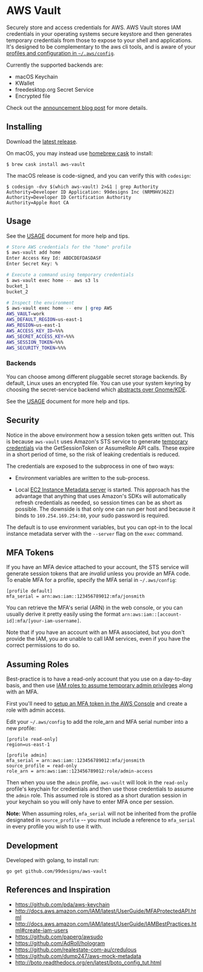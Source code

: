 # AWS Vault

Securely store and access credentials for AWS. AWS Vault stores IAM credentials in your operating systems secure keystore and then generates temporary credentials from those to expose to your shell and applications. It's designed to be complementary to the aws cli tools, and is aware of your [profiles and configuration in `~/.aws/config`](http://docs.aws.amazon.com/cli/latest/userguide/cli-chap-getting-started.html#cli-config-files).

Currently the supported backends are:

* macOS Keychain
* KWallet
* freedesktop.org Secret Service
* Encrypted file

Check out the [announcement blog post](https://99designs.com.au/tech-blog/blog/2015/10/26/aws-vault/) for more details.

## Installing

Download the [latest release](https://github.com/99designs/aws-vault/releases).

On macOS, you may instead use [homebrew cask](https://github.com/caskroom/homebrew-cask) to install:

    $ brew cask install aws-vault

The macOS release is code-signed, and you can verify this with `codesign`:

    $ codesign -dvv $(which aws-vault) 2>&1 | grep Authority
    Authority=Developer ID Application: 99designs Inc (NRM9HVJ62Z)
    Authority=Developer ID Certification Authority
    Authority=Apple Root CA

## Usage

See the [USAGE](./USAGE.md) document for more help and tips.

```bash
# Store AWS credentials for the "home" profile
$ aws-vault add home
Enter Access Key Id: ABDCDEFDASDASF
Enter Secret Key: %

# Execute a command using temporary credentials
$ aws-vault exec home -- aws s3 ls
bucket_1
bucket_2

# Inspect the environment
$ aws-vault exec home -- env | grep AWS
AWS_VAULT=work
AWS_DEFAULT_REGION=us-east-1
AWS_REGION=us-east-1
AWS_ACCESS_KEY_ID=%%%
AWS_SECRET_ACCESS_KEY=%%%
AWS_SESSION_TOKEN=%%%
AWS_SECURITY_TOKEN=%%%
```

### Backends

You can choose among different pluggable secret storage backends. By default, Linux uses an encrypted file. You can use your system keyring by choosing the secret-service backend which [abstracts over Gnome/KDE](https://specifications.freedesktop.org/secret-service/).

See the [USAGE](./USAGE.md) document for more help and tips.

## Security

Notice in the above environment how a session token gets written out. This is because `aws-vault` uses Amazon's STS service
to generate [temporary credentials](http://docs.aws.amazon.com/IAM/latest/UserGuide/id_credentials_temp.html) via the GetSessionToken or AssumeRole API calls. These expire in a short period of time, so the risk of leaking credentials is reduced.

The credentials are exposed to the subprocess in one of two ways:

 * Environment variables are written to the sub-process.

 * Local [EC2 Instance Metadata server](http://docs.aws.amazon.com/AWSEC2/latest/UserGuide/ec2-instance-metadata.html) is started. This approach has the advantage that anything that uses Amazon's SDKs will automatically refresh credentials as needed, so session times can be as short as possible. The downside is that only one can run per host and because it binds to `169.254.169.254:80`, your sudo password is required.

The default is to use environment variables, but you can opt-in to the local instance metadata server with the `--server` flag on the `exec` command.

## MFA Tokens

If you have an MFA device attached to your account, the STS service will generate session tokens that are *invalid* unless you provide an MFA code. To enable MFA for a profile, specify the MFA serial in `~/.aws/config`:

```
[profile default]
mfa_serial = arn:aws:iam::123456789012:mfa/jonsmith
```

You can retrieve the MFA's serial (ARN) in the web console, or you can usually derive it pretty easily using the format `arn:aws:iam::[account-id]:mfa/[your-iam-username]`.

Note that if you have an account with an MFA associated, but you don't provide the IAM, you are unable to call IAM services, even if you have the correct permissions to do so.

## Assuming Roles

Best-practice is to have a read-only account that you use on a day-to-day basis, and then use [IAM roles to assume temporary admin privileges](http://docs.aws.amazon.com/cli/latest/userguide/cli-roles.html) along with an MFA.

First you'll need to [setup an MFA token in the AWS Console](http://docs.aws.amazon.com/IAM/latest/UserGuide/GenerateMFAConfigAccount.html) and create a role with admin access.

Edit your `~/.aws/config` to add the role_arn and MFA serial number into a new profile:

```
[profile read-only]
region=us-east-1

[profile admin]
mfa_serial = arn:aws:iam::123456789012:mfa/jonsmith
source_profile = read-only
role_arn = arn:aws:iam::123456789012:role/admin-access
```

Then when you use the `admin` profile, `aws-vault` will look in the `read-only` profile's keychain for credentials and then use those credentials to assume the `admin` role. This assumed role is stored as a short duration session in your keychain so you will only have to enter MFA once per session.

**Note:** When assuming roles, `mfa_serial` will not be inherited from the profile designated in `source_profile` -- you must include a reference to `mfa_serial` in every profile you wish to use it with.

## Development

Developed with golang, to install run:

```
go get github.com/99designs/aws-vault
```

## References and Inspiration

 * https://github.com/pda/aws-keychain
 * http://docs.aws.amazon.com/IAM/latest/UserGuide/MFAProtectedAPI.html
 * http://docs.aws.amazon.com/IAM/latest/UserGuide/IAMBestPractices.html#create-iam-users
 * https://github.com/paperg/awsudo
 * https://github.com/AdRoll/hologram
 * https://github.com/realestate-com-au/credulous
 * https://github.com/dump247/aws-mock-metadata
 * http://boto.readthedocs.org/en/latest/boto_config_tut.html

